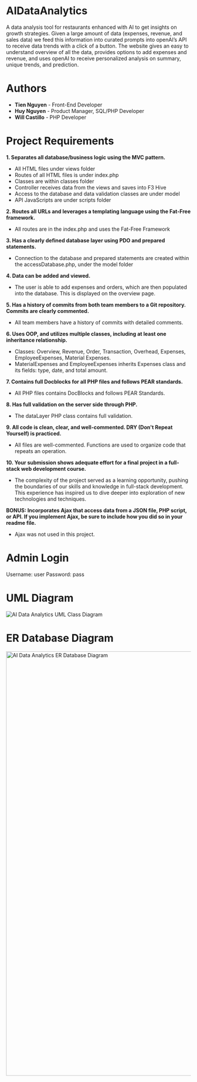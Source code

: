 # AIDataAnalytics
A data analysis tool for restaurants enhanced with AI to get insights on growth strategies. Given a large amount of data (expenses, revenue, and sales data) we feed this information into curated prompts into openAI’s API to receive data trends with a click of a button. The website gives an easy to understand overview of all the data, provides options to add expenses and revenue, and uses openAI to receive personalized analysis on summary, unique trends, and prediction. 

# Authors
- **Tien Nguyen** - Front-End Developer
- **Huy Nguyen** - Product Manager, SQL/PHP Developer
- **Will Castillo** - PHP Developer

# Project Requirements
**1. Separates all database/business logic using the MVC pattern.**
- All HTML files under views folder
- Routes of all HTML files is under index.php
- Classes are within classes folder
- Controller receives data from the views and saves into F3 Hive
- Access to the database and data validation classes are under model
- API JavaScripts are under scripts folder

**2. Routes all URLs and leverages a templating language using the Fat-Free framework.**
- All routes are in the index.php and uses the Fat-Free Framework

**3. Has a clearly defined database layer using PDO and prepared statements.**
- Connection to the database and prepared statements are created within the accessDatabase.php, under the model folder

**4. Data can be added and viewed.**
- The user is able to add expenses and orders, which are then populated into the database. This is displayed on the overview page.

**5. Has a history of commits from both team members to a Git repository. Commits are clearly commented.**
- All team members have a history of commits with detailed comments.

**6. Uses OOP, and utilizes multiple classes, including at least one inheritance relationship.**
- Classes: Overview, Revenue, Order, Transaction, Overhead, Expenses, EmployeeExpenses, Material Expenses.
- MaterialExpenses and EmployeeExpenses inherits Expenses class and its fields: type, date, and total amount.

**7. Contains full Docblocks for all PHP files and follows PEAR standards.**
- All PHP files contains DocBlocks and follows PEAR Standards.

**8. Has full validation on the server side through PHP.**
- The dataLayer PHP class contains full validation.

**9. All code is clean, clear, and well-commented. DRY (Don't Repeat Yourself) is practiced.**
- All files are well-commented. Functions are used to organize code that repeats an operation.

**10. Your submission shows adequate effort for a final project in a full-stack web development course.**
- The complexity of the project served as a learning opportunity, pushing the boundaries of our skills and knowledge in full-stack development. This experience has inspired us to dive deeper into exploration of new technologies and techniques.

**BONUS:  Incorporates Ajax that access data from a JSON file, PHP script, or API. If you implement Ajax, be sure to include how you did so in your readme file.**
- Ajax was not used in this project.

# Admin Login
Username: user
Password: pass

# UML Diagram
![AI Data Analytics UML Class Diagram](https://github.com/hnben/AIDataAnalytics/assets/135763064/292f0ad6-814c-4df3-8c7f-875faf6861c5)

# ER Database Diagram
<img width="1154" alt="AI Data Analytics ER Database Diagram" src="https://github.com/hnben/AIDataAnalytics/assets/135763064/78822be0-a46c-48d3-ade8-cdac8e56f18b">


